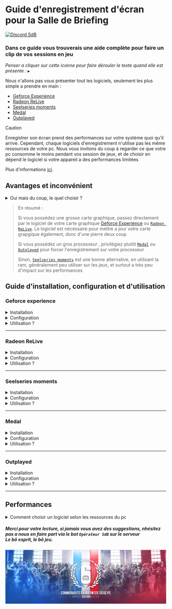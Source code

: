 # Guide d'enregistrement d'écran pour la Salle de Briefing
[![Discord SdB](https://img.shields.io/discord/258541615017099264.svg?label=Discord&logo=Discord&colorB=7289da&style=for-the-badge)](https://discord.gg/sdb)

### Dans ce guide vous trouverais une aide complète pour faire un clip de vos sessions en jeu
*Penser a cliquer sur cette iconne pour faire dérouler le texte quand elle est présente : `▶`*

Nous n'allons pas vous présenter tout les logiciels, seulement les plus simple a prendre en main :

- [Geforce Experience](https://www.nvidia.com/fr-fr/geforce/geforce-experience/)
- [Radeon ReLive](https://www.amd.com/fr/support/kb/faq/relive-install)
- [Seelseries moments](https://fr.steelseries.com/gg/moments)
- [Medal](https://medal.tv/fr)
- [Outplayed](https://go.overwolf.com/outplayed/)

> [!CAUTION]
> Enregistrer son écran prend des performances sur votre système quoi qu'il arrive. Cependant, chaque logiciels d'enregistrement n'utilise pas les même ressources de votre pc.
> Nous vous invitons du coup à regarder ce que votre pc consomme le moins pendant vos session de jeux, et de choisir en dépend le logiciel si votre appareil a des performances limitées
> 
> Plus d'informations [ici](#performances).

## Avantages et inconvénient
<details>
	<summary>Oui mais du coup, le quel choisir ?</summary>

  - Geforce Experience :
	```
	🟢 En une touche enregistre les X dernières minutes
	🟢 Capture en qualitée élevée
	🟢 Permet de stream et de mettre en ligne ses vidéo sur youtube facilement
	🔻 Les pc portable sont obliger d'être en jeux pour enregistrer
	🔻 Limité uniquement aux carte graphique Nvidia
	🔻 Prend les performances sur la carte graphique
	```

- Radeon ReLive (WIP ⚠):
	```
	🔻 Limité uniquement aux carte graphique Amd
	🔻 Prend les performances sur la carte graphique
	```

- Seelseries moments :
	```
	🟢 En une touche enregistre les X dernières minutes
	🟢 Capture en qualitée élevée
	🟢 Permet  de mettre en ligne ses vidéo sur youtube (et autre) facilement
	🟢 Peux compresser la vidéo pour la partager sur discord sans nitro (ou avec)
	🔻 Prend les performances sur la mémoire
	```

- Medal:
	```
	🟢 En une touche enregistre les X dernières minutes
	🟢 Capture en qualitée élevée
	🟢 En un click fournis un lien pour voir le clip en ligne
	🔻 Possède des pubs
	🔻 Prend les performances sur le processeur ou sur la carte graphique (au choix)
	```

- Outplayed:
	```
	🟢 En une touche enregistre les X dernières minutes
	🟢 Capture en qualitée élevée
	🟢 En un click fournis un lien pour voir le clip en ligne
	🔻 Possède des pubs
	🔻 S'installe uniquement avec Overwolf, donc un logiciel en plus qui tourne sur le pc
	🔻 Prend les performances sur le processeur ou sur la carte graphique (au choix)
	```
</details>


> En résumé :
> 
> Si vous possédez une grosse carte graphique, passez directement par le logiciel de votre carte graphique [Geforce Experience](###Geforce-experience) ou [`Radeon ReLive`](###Radeon-ReLive). Le logiciel est nécéssaire pour mettre a jour votre carte grapgique également, donc d'une pierre deux coup
>
> Si vous possédez un gros processeur , privilégiez plutôt [`Medal`](###Medal) ou [`Outplayed`](###Outplayed) pour forcer l'enregistrement sur votre processeur
>
> Sinon, [`Seelseries moments`](###Seelseries-moments) est une bonne alternative, en utilisant la ram, généralement peu utiliser sur les jeux, et surtout a très peu d'impact sur les performances

## Guide d'installation, configuration et d'utilisation

### Geforce experience
<details>
  <summary>Installation</summary>
  blabalbla
</details>
<details>
  <summary>Configuration</summary>
</details>
<details>
  <summary>Utilisation ?</summary>
  
</details>

***

### Radeon ReLive
<details>
  <summary>Installation</summary>
</details>
<details>
  <summary>Configuration</summary>
</details>
<details>
  <summary>Utilisation ?</summary>
  
</details>

***

### Seelseries moments
<details>
  <summary>Installation</summary>
</details>
<details>
  <summary>Configuration</summary>
</details>
<details>
  <summary>Utilisation ?</summary>
  
</details>

***

### Medal
<details>
  <summary>Installation</summary>
</details>
<details>
  <summary>Configuration</summary>
</details>
<details>
  <summary>Utilisation ?</summary>
  
</details>

***

### Outplayed
<details>
  <summary>Installation</summary>
</details>
<details>
  <summary>Configuration</summary>
</details>
<details>
  <summary>Utilisation ?</summary>
  
</details>

___

## Performances
<details>
  <summary>Comment choisir un logiciel selon les ressources du pc</summary>
  
</details>

##### *Merci pour votre lecture, si jamais vous avez des suggestions, nhésitez pas a nous en faire part via le bot `Opérateur SdB` sur le serveur*<br/>Le bô esprit, le bô jeu.
[![logo](https://raw.githubusercontent.com/MrLixm/Sdb.branding/main/brand/header/twitter/variantB/SdB.header.twitter.master.png)](https://discord.gg/sdb)